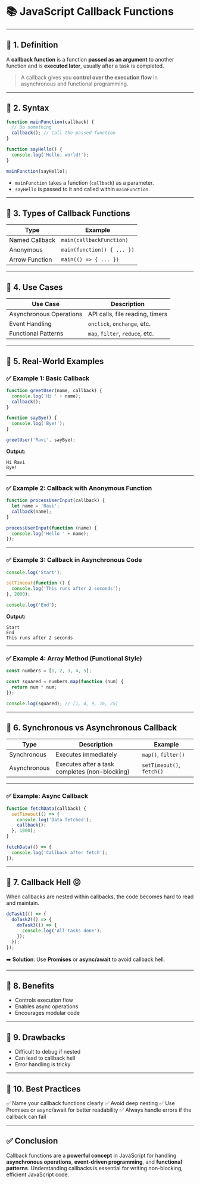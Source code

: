 # 📚 JavaScript Callback Functions

---

## 🔹 1. Definition

A **callback function** is a function **passed as an argument** to another
function and is **executed later**, usually after a task is completed.

> A callback gives you **control over the execution flow** in asynchronous and
> functional programming.

---

## 🔹 2. Syntax

```javascript
function mainFunction(callback) {
  // Do something
  callback(); // Call the passed function
}

function sayHello() {
  console.log('Hello, world!');
}

mainFunction(sayHello);
```

- `mainFunction` takes a function (`callback`) as a parameter.
- `sayHello` is passed to it and called within `mainFunction`.

---

## 🔹 3. Types of Callback Functions

| Type           | Example                    |
| -------------- | -------------------------- |
| Named Callback | `main(callbackFunction)`   |
| Anonymous      | `main(function() { ... })` |
| Arrow Function | `main(() => { ... })`      |

---

## 🔹 4. Use Cases

| Use Case                | Description                     |
| ----------------------- | ------------------------------- |
| Asynchronous Operations | API calls, file reading, timers |
| Event Handling          | `onclick`, `onchange`, etc.     |
| Functional Patterns     | `map`, `filter`, `reduce`, etc. |

---

## 🔹 5. Real-World Examples

### ✅ Example 1: Basic Callback

```javascript
function greetUser(name, callback) {
  console.log('Hi ' + name);
  callback();
}

function sayBye() {
  console.log('Bye!');
}

greetUser('Ravi', sayBye);
```

**Output:**

```
Hi Ravi
Bye!
```

---

### ✅ Example 2: Callback with Anonymous Function

```javascript
function processUserInput(callback) {
  let name = 'Ravi';
  callback(name);
}

processUserInput(function (name) {
  console.log('Hello ' + name);
});
```

---

### ✅ Example 3: Callback in Asynchronous Code

```javascript
console.log('Start');

setTimeout(function () {
  console.log('This runs after 2 seconds');
}, 2000);

console.log('End');
```

**Output:**

```
Start
End
This runs after 2 seconds
```

---

### ✅ Example 4: Array Method (Functional Style)

```javascript
const numbers = [1, 2, 3, 4, 5];

const squared = numbers.map(function (num) {
  return num * num;
});

console.log(squared); // [1, 4, 9, 16, 25]
```

---

## 🔹 6. Synchronous vs Asynchronous Callback

| Type         | Description                                    | Example                   |
| ------------ | ---------------------------------------------- | ------------------------- |
| Synchronous  | Executes immediately                           | `map()`, `filter()`       |
| Asynchronous | Executes after a task completes (non-blocking) | `setTimeout()`, `fetch()` |

---

### ✅ Example: Async Callback

```javascript
function fetchData(callback) {
  setTimeout(() => {
    console.log('Data fetched');
    callback();
  }, 1000);
}

fetchData(() => {
  console.log('Callback after fetch');
});
```

---

## 🔹 7. Callback Hell 😖

When callbacks are nested within callbacks, the code becomes hard to read and
maintain.

```javascript
doTask1(() => {
  doTask2(() => {
    doTask3(() => {
      console.log('All tasks done');
    });
  });
});
```

➡️ **Solution**: Use **Promises** or **async/await** to avoid callback hell.

---

## 🔹 8. Benefits

- Controls execution flow
- Enables async operations
- Encourages modular code

---

## 🔹 9. Drawbacks

- Difficult to debug if nested
- Can lead to callback hell
- Error handling is tricky

---

## 🔹 10. Best Practices

✅ Name your callback functions clearly ✅ Avoid deep nesting ✅ Use Promises or
async/await for better readability ✅ Always handle errors if the callback can
fail

---

## ✅ Conclusion

Callback functions are a **powerful concept** in JavaScript for handling
**asynchronous operations**, **event-driven programming**, and **functional
patterns**. Understanding callbacks is essential for writing non-blocking,
efficient JavaScript code.

